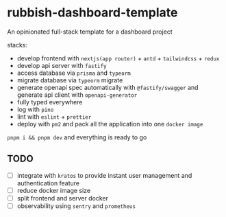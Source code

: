 # rubbish-dashboard-template

An opinionated full-stack template for a dashboard project

stacks:

- develop frontend with `nextjs(app router)` + `antd` + `tailwindcss` + `redux`
- develop api server with `fastify`
- access database via `prisma` and `typeorm`
- migrate database via `typeorm` migrate
- generate openapi spec automatically with `@fastify/swagger` and generate api client with `openapi-generator`
- fully typed everywhere
- log with `pino`
- lint with `eslint` + `prettier`
- deploy with `pm2` and pack all the application into one `docker image`

`pnpm i && pnpm dev` and everything is ready to go

## TODO

- [ ] integrate with `kratos` to provide instant user management and authentication feature
- [ ] reduce docker image size
- [ ] split frontend and server docker
- [ ] observability using `sentry` and `prometheus`